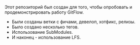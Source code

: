 Этот репозиторий был создан для того, чтобы опробовать и продемонстрировать работу GitFlow.
- Были созданы ветки с фичами, девелоп, хотфикс, релизы.
- Было создано несколько тегов.
- Использование SubModules.
- И наконец - использование LFS.

